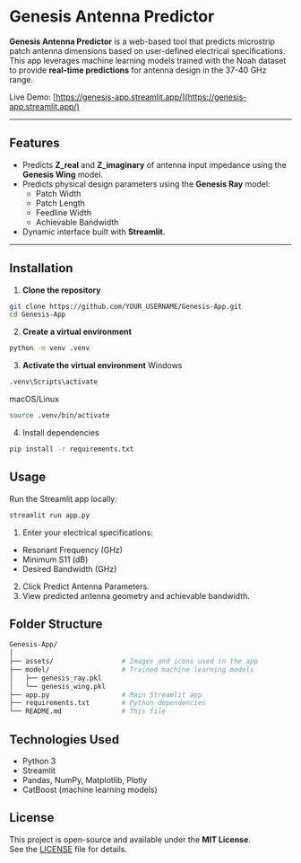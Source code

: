 # Genesis Antenna Predictor

**Genesis Antenna Predictor** is a web-based tool that predicts microstrip patch antenna dimensions based on user-defined electrical specifications. This app leverages machine learning models trained with the Noah dataset to provide **real-time predictions** for antenna design in the 37-40 GHz range.

Live Demo: [https://genesis-app.streamlit.app/](https://genesis-app.streamlit.app/)

---

## Features

- Predicts **Z_real** and **Z_imaginary** of antenna input impedance using the **Genesis Wing** model.  
- Predicts physical design parameters using the **Genesis Ray** model:
  - Patch Width  
  - Patch Length  
  - Feedline Width  
  - Achievable Bandwidth  
- Dynamic interface built with **Streamlit**.   

---

## Installation

1. **Clone the repository**
```bash
git clone https://github.com/YOUR_USERNAME/Genesis-App.git
cd Genesis-App
```

2. **Create a virtual environment**
```bash
python -m venv .venv
```

3. **Activate the virtual environment**
   Windows
```bash
.venv\Scripts\activate
```
  macOS/Linux
```bash
source .venv/bin/activate
```

4. Install dependencies
```bash
pip install -r requirements.txt
```

## Usage 
Run the Streamlit app locally:
```bash
streamlit run app.py
```

1. Enter your electrical specifications:
  - Resonant Frequency (GHz)
  - Minimum S11 (dB)
  - Desired Bandwidth (GHz)
2. Click Predict Antenna Parameters.
3. View predicted antenna geometry and achievable bandwidth.

## Folder Structure
```bash
Genesis-App/
│
├── assets/                 # Images and icons used in the app
├── model/                  # Trained machine learning models
│   ├── genesis_ray.pkl
│   └── genesis_wing.pkl
├── app.py                  # Main Streamlit app
├── requirements.txt        # Python dependencies
└── README.md               # This file
```

## Technologies Used
 - Python 3
 - Streamlit
 - Pandas, NumPy, Matplotlib, Plotly
 - CatBoost (machine learning models)

## License

This project is open-source and available under the **MIT License**.  
See the [LICENSE](LICENSE) file for details.
